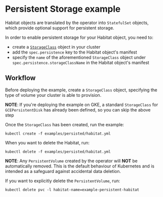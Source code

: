 # Persistent Storage example

Habitat objects are translated by the operator into `StatefulSet` objects, which
provide optional support for persistent storage.

In order to enable persistent storage for your Habitat object, you need to:

* create a
[`StorageClass`](https://kubernetes.io/docs/concepts/storage/storage-classes/) object in your cluster
* add the `spec.persistence` key to the Habitat object's manifest
* specify the `name` of the aforementioned `StorageClass` object under
`spec.persistence.storageClassName` in the Habitat object's manifest

## Workflow

Before deploying the example, create a `StorageClass` object, specifying the
type of volume your cluster is able to provision.

**NOTE**: If you're deploying the example on GKE, a standard
`StorageClass` for `GCEPersistentDisk` has already been defined, so you can skip
the above step


Once the `StorageClass` has been created, run the example:

    kubectl create -f examples/persisted/habitat.yml

When you want to delete the Habitat, run:

    kubectl delete -f examples/persisted/habitat.yml

**NOTE**: Any `PersistentVolume` created by the operator will **NOT** be
automatically removed. This is the default behaviour of Kubernetes and is
intended as a safeguard against accidental data deletion.

If you want to explicitly delete the `PersistentVolume`, run:

    kubectl delete pvc -l habitat-name=example-persistent-habitat
